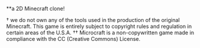 **a 2D Minecraft clone!

† we do not own any of the tools used in the production of the original Minecraft. This game is entirely subject to copyright rules and regulation in certain areas of the U.S.A. 
†† Microcraft is a non-copywritten game made in compliance with the CC (Creative Commons) License.
